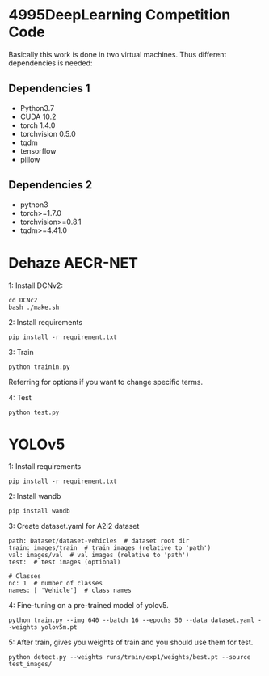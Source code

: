# 4995DeepLearning Competition Code
Basically this work is done in two virtual machines. Thus different dependencies is needed:
## Dependencies 1
* Python3.7
* CUDA 10.2
* torch 1.4.0
* torchvision 0.5.0
* tqdm
* tensorflow
* pillow
## Dependencies 2
* python3
* torch>=1.7.0
* torchvision>=0.8.1
* tqdm>=4.41.0


# Dehaze AECR-NET
1: Install DCNv2:
```
cd DCNc2
bash ./make.sh
```
2: Install requirements
```
pip install -r requirement.txt

```
3: Train
```
python trainin.py
```
Referring for options if you want to change specific terms.

4: Test
```
python test.py 
```
# YOLOv5
1: Install requirements
```
pip install -r requirement.txt
```
2: Install wandb
```
pip install wandb
```
3: Create dataset.yaml for A2I2 dataset 

```
path: Dataset/dataset-vehicles  # dataset root dir
train: images/train  # train images (relative to 'path')
val: images/val  # val images (relative to 'path')
test:  # test images (optional)

# Classes
nc: 1  # number of classes
names: [ 'Vehicle']  # class names
```

4: Fine-tuning on a pre-trained model of yolov5.
```
python train.py --img 640 --batch 16 --epochs 50 --data dataset.yaml --weights yolov5m.pt
```
 
5: After train, gives you weights of train and you should use them for test.
```
python detect.py --weights runs/train/exp1/weights/best.pt --source test_images/
```
